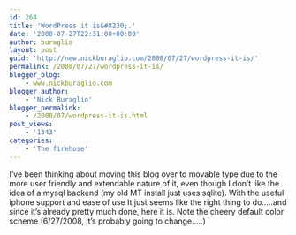 ```yaml
---
id: 264
title: 'WordPress it is&#8230;.'
date: '2008-07-27T22:31:00+00:00'
author: buraglio
layout: post
guid: 'http://new.nickburaglio.com/2008/07/27/wordpress-it-is/'
permalink: /2008/07/27/wordpress-it-is/
blogger_blog:
    - www.nickburaglio.com
blogger_author:
    - 'Nick Buraglio'
blogger_permalink:
    - /2008/07/wordpress-it-is.html
post_views:
    - '1343'
categories:
    - 'The firehose'
---
```


I’ve been thinking about moving this blog over to movable type due to the more user friendly and extendable nature of it, even though I don’t like the idea of a mysql backend (my old MT install just uses sqlite). With the useful iphone support and ease of use It just seems like the right thing to do…..and since it’s already pretty much done, here it is. Note the cheery default color scheme (6/27/2008, it’s probably going to change…..)